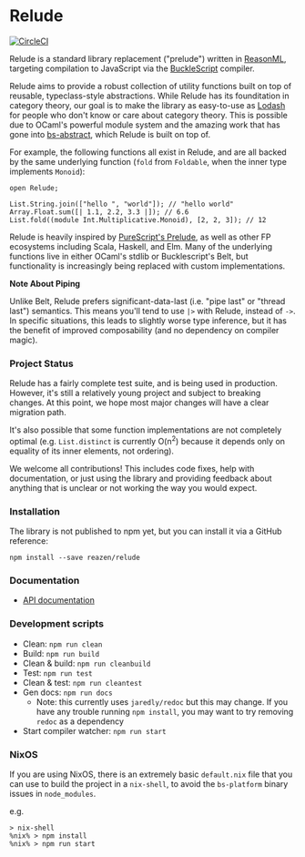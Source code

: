# Relude

[![CircleCI](https://circleci.com/gh/reazen/relude.svg?style=svg)](https://circleci.com/gh/reazen/relude)

Relude is a standard library replacement ("prelude") written in [ReasonML](https://reasonml.github.io/), targeting compilation to JavaScript via the [BuckleScript](https://bucklescript.github.io/) compiler.

Relude aims to provide a robust collection of utility functions built on top of reusable, typeclass-style abstractions. While Relude has its founditation in category theory, our goal is to make the library as easy-to-use as [Lodash](https://lodash.com/docs) for people who don't know or care about category theory. This is possible due to OCaml's powerful module system and the amazing work that has gone into [bs-abstract](https://github.com/Risto-Stevcev/bs-abstract), which Relude is built on top of.

For example, the following functions all exist in Relude, and are all backed by the same underlying function (`fold` from `Foldable`, when the inner type implements `Monoid`):

```reason
open Relude;

List.String.join(["hello ", "world"]); // "hello world"
Array.Float.sum([| 1.1, 2.2, 3.3 |]); // 6.6
List.fold((module Int.Multiplicative.Monoid), [2, 2, 3]); // 12
```

Relude is heavily inspired by [PureScript's Prelude](https://pursuit.purescript.org/packages/purescript-prelude), as well as other FP ecosystems including Scala, Haskell, and Elm. Many of the underlying functions live in either OCaml's stdlib or Bucklescript's Belt, but functionality is increasingly being replaced with custom implementations.

**Note About Piping**

Unlike Belt, Relude prefers significant-data-last (i.e. "pipe last" or "thread last") semantics. This means you'll tend to use `|>` with Relude, instead of `->`. In specific situations, this leads to slightly worse type inference, but it has the benefit of improved composability (and no dependency on compiler magic).

### Project Status

Relude has a fairly complete test suite, and is being used in production. However, it's still a relatively young project and subject to breaking changes. At this point, we hope most major changes will have a clear migration path.

It's also possible that some function implementations are not completely optimal (e.g. `List.distinct` is currently O(n<sup>2</sup>) because it depends only on equality of its inner elements, not ordering).

We welcome all contributions! This includes code fixes, help with documentation, or just using the library and providing feedback about anything that is unclear or not working the way you would expect.

### Installation

The library is not published to npm yet, but you can install it via a GitHub reference:

```
npm install --save reazen/relude
```

### Documentation

* [API documentation](https://reazen.github.io/relude)

### Development scripts

* Clean: `npm run clean`
* Build: `npm run build`
* Clean & build: `npm run cleanbuild`
* Test: `npm run test`
* Clean & test: `npm run cleantest`
* Gen docs: `npm run docs`
  * Note: this currently uses `jaredly/redoc` but this may change. If you have any trouble running `npm install`, you may want to try removing `redoc` as a dependency
* Start compiler watcher: `npm run start`

### NixOS

If you are using NixOS, there is an extremely basic `default.nix` file that you can
use to build the project in a `nix-shell`, to avoid the `bs-platform` binary issues
in `node_modules`.

e.g.

```
> nix-shell
%nix% > npm install
%nix% > npm run start
```
